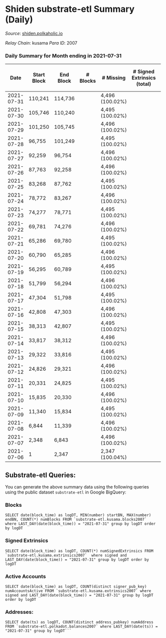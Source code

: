 # Shiden substrate-etl Summary (Daily)

_Source_: [shiden.polkaholic.io](https://shiden.polkaholic.io)

*Relay Chain*: kusama
*Para ID*: 2007



### Daily Summary for Month ending in 2021-07-31


| Date | Start Block | End Block | # Blocks | # Missing | # Signed Extrinsics (total) | # Active Accounts | # Addresses with Balances | # Events | # Transfers | # XCM Transfers In | # XCM Transfers Out |
| ---- | ----------- | --------- | -------- | --------- | --------------------------- | ----------------- | ------------------------- | -------- | ----------- | ------------------ | ------------------- |
| 2021-07-31 | 110,241 | 114,736 |  | 4,496 (100.02%) |  |  | 12,144 |  |   |   |   |
| 2021-07-30 | 105,746 | 110,240 |  | 4,495 (100.02%) |  |  |  |  |   |   |   |
| 2021-07-29 | 101,250 | 105,745 |  | 4,496 (100.02%) |  |  |  |  |   |   |   |
| 2021-07-28 | 96,755 | 101,249 |  | 4,495 (100.02%) |  |  |  |  |   |   |   |
| 2021-07-27 | 92,259 | 96,754 |  | 4,496 (100.02%) |  |  |  |  |   |   |   |
| 2021-07-26 | 87,763 | 92,258 |  | 4,496 (100.02%) |  |  |  |  |   |   |   |
| 2021-07-25 | 83,268 | 87,762 |  | 4,495 (100.02%) |  |  |  |  |   |   |   |
| 2021-07-24 | 78,772 | 83,267 |  | 4,496 (100.02%) |  |  |  |  |   |   |   |
| 2021-07-23 | 74,277 | 78,771 |  | 4,495 (100.02%) |  |  |  |  |   |   |   |
| 2021-07-22 | 69,781 | 74,276 |  | 4,496 (100.02%) |  |  |  |  |   |   |   |
| 2021-07-21 | 65,286 | 69,780 |  | 4,495 (100.02%) |  |  |  |  |   |   |   |
| 2021-07-20 | 60,790 | 65,285 |  | 4,496 (100.02%) |  |  |  |  |   |   |   |
| 2021-07-19 | 56,295 | 60,789 |  | 4,495 (100.02%) |  |  |  |  |   |   |   |
| 2021-07-18 | 51,799 | 56,294 |  | 4,496 (100.02%) |  |  |  |  |   |   |   |
| 2021-07-17 | 47,304 | 51,798 |  | 4,495 (100.02%) |  |  |  |  |   |   |   |
| 2021-07-16 | 42,808 | 47,303 |  | 4,496 (100.02%) |  |  |  |  |   |   |   |
| 2021-07-15 | 38,313 | 42,807 |  | 4,495 (100.02%) |  |  |  |  |   |   |   |
| 2021-07-14 | 33,817 | 38,312 |  | 4,496 (100.02%) |  |  |  |  |   |   |   |
| 2021-07-13 | 29,322 | 33,816 |  | 4,495 (100.02%) |  |  |  |  |   |   |   |
| 2021-07-12 | 24,826 | 29,321 |  | 4,496 (100.02%) |  |  |  |  |   |   |   |
| 2021-07-11 | 20,331 | 24,825 |  | 4,495 (100.02%) |  |  |  |  |   |   |   |
| 2021-07-10 | 15,835 | 20,330 |  | 4,496 (100.02%) |  |  |  |  |   |   |   |
| 2021-07-09 | 11,340 | 15,834 |  | 4,495 (100.02%) |  |  |  |  |   |   |   |
| 2021-07-08 | 6,844 | 11,339 |  | 4,496 (100.02%) |  |  |  |  |   |   |   |
| 2021-07-07 | 2,348 | 6,843 |  | 4,496 (100.02%) |  |  |  |  |   |   |   |
| 2021-07-06 | 1 | 2,347 |  | 2,347 (100.04%) |  |  |  |  |   |   |   |

## Substrate-etl Queries:
You can generate the above summary data using the following queries using the public dataset `substrate-etl` in Google BigQuery:


### Blocks
```
SELECT date(block_time) as logDT, MIN(number) startBN, MAX(number) endBN, COUNT(*) numBlocks FROM `substrate-etl.kusama.blocks2007`  where LAST_DAY(date(block_time)) = "2021-07-31" group by logDT order by logDT
```


### Signed Extrinsics
```
SELECT date(block_time) as logDT, COUNT(*) numSignedExtrinsics FROM `substrate-etl.kusama.extrinsics2007`  where signed and LAST_DAY(date(block_time)) = "2021-07-31" group by logDT order by logDT
```


### Active Accounts
```
SELECT date(block_time) as logDT, COUNT(distinct signer_pub_key) numAccountsActive FROM `substrate-etl.kusama.extrinsics2007` where signed and LAST_DAY(date(block_time)) = "2021-07-31" group by logDT order by logDT
```


### Addresses:
```
SELECT date(ts) as logDT, COUNT(distinct address_pubkey) numAddress FROM `substrate-etl.polkadot.balances2007` where LAST_DAY(date(ts)) = "2021-07-31" group by logDT```

